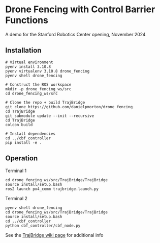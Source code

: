 # Drone Fencing with Control Barrier Functions

A demo for the Stanford Robotics Center opening, November 2024

## Installation

```
# Virtual environment
pyenv install 3.10.8
pyenv virtualenv 3.10.8 drone_fencing
pyenv shell drone_fencing

# Construct the ROS workspace
mkdir -p drone_fencing_ws/src
cd drone_fencing_ws/src

# Clone the repo + build TrajBridge
git clone https://github.com/danielpmorton/drone_fencing
cd TrajBridge
git submodule update --init --recursive
cd TrajBridge
colcon build

# Install dependencies
cd ../cbf_controller
pip install -e .
```

## Operation

Terminal 1
```
cd drone_fencing_ws/src/TrajBridge/TrajBridge
source install/setup.bash
ros2 launch px4_comm trajbridge.launch.py
```
Terminal 2
```
pyenv shell drone_fencing
cd drone_fencing_ws/src/TrajBridge/TrajBridge
source install/setup.bash
cd ../cbf_controller
python cbf_controller/cbf_node.py
```

See the [TrajBridge wiki page](https://github.com/StanfordMSL/TrajBridge/wiki) for additional info